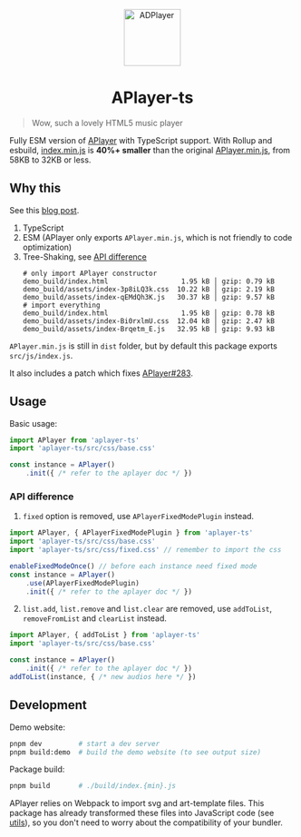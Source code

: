<p align="center">
<img src="https://i.imgur.com/LnPvZvO.png" alt="ADPlayer" width="100">
</p>
<h1 align="center">APlayer-ts</h1>

> Wow, such a lovely HTML5 music player

Fully ESM version of [APlayer](https://github.com/MoePlayer/APlayer/) with TypeScript support. With Rollup and esbuild, [index.min.js](build/index.min.js) is **40%+ smaller** than the original [APlayer.min.js](dist/APlayer.min.js), from 58KB to 32KB or less.

## Why this

See this [blog post](https://blog.liuly.moe/posts/tree-shaking).

1. TypeScript
2. ESM (APlayer only exports `APlayer.min.js`, which is not friendly to code optimization)
3. Tree-Shaking, see [API difference](#api-difference)
   ```shell
   # only import APlayer constructor
   demo_build/index.html                  1.95 kB │ gzip: 0.79 kB
   demo_build/assets/index-3p8iLQ3k.css  10.22 kB │ gzip: 2.19 kB
   demo_build/assets/index-qEMdQh3K.js   30.37 kB │ gzip: 9.57 kB
   # import everything
   demo_build/index.html                  1.95 kB │ gzip: 0.78 kB
   demo_build/assets/index-Bi0rxlmU.css  12.04 kB │ gzip: 2.47 kB
   demo_build/assets/index-Brqetm_E.js   32.95 kB │ gzip: 9.93 kB
   ```

`APlayer.min.js` is still in `dist` folder, but by default this package exports `src/js/index.js`.

It also includes a patch which fixes [APlayer#283](https://github.com/DIYgod/APlayer/issues/283).

## Usage

Basic usage:

```TypeScript
import APlayer from 'aplayer-ts'
import 'aplayer-ts/src/css/base.css'

const instance = APlayer()
    .init({ /* refer to the aplayer doc */ })
```

### API difference

1. `fixed` option is removed, use `APlayerFixedModePlugin` instead.

```TypeScript
import APlayer, { APlayerFixedModePlugin } from 'aplayer-ts'
import 'aplayer-ts/src/css/base.css'
import 'aplayer-ts/src/css/fixed.css' // remember to import the css

enableFixedModeOnce() // before each instance need fixed mode
const instance = APlayer()
    .use(APlayerFixedModePlugin)
    .init({ /* refer to the aplayer doc */ })
```

2. `list.add`, `list.remove` and `list.clear` are removed, use `addToList`, `removeFromList` and `clearList` instead.

```TypeScript
import APlayer, { addToList } from 'aplayer-ts'
import 'aplayer-ts/src/css/base.css'

const instance = APlayer()
    .init({ /* refer to the aplayer doc */ })
addToList(instance, { /* new audios here */ })
```

## Development

Demo website:

```bash
pnpm dev         # start a dev server
pnpm build:demo  # build the demo website (to see output size)
```

Package build:

```bash
pnpm build       # ./build/index.{min}.js
```

APlayer relies on Webpack to import svg and art-template files. This package has already transformed these files into JavaScript code (see [utils](./utils)), so you don't need to worry about the compatibility of your bundler.
